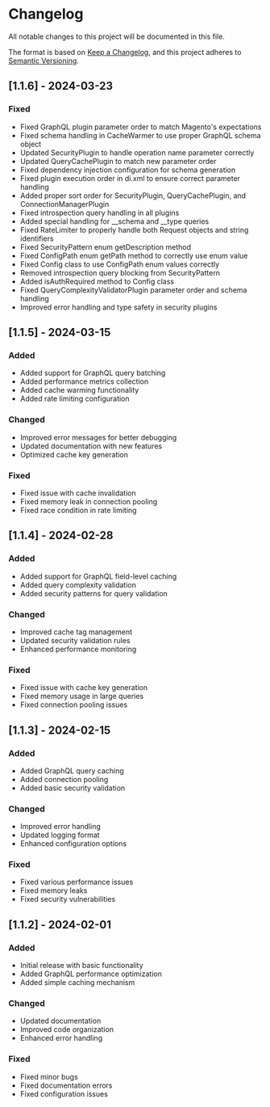 # Changelog

All notable changes to this project will be documented in this file.

The format is based on [Keep a Changelog](https://keepachangelog.com/en/1.0.0/), and this project adheres to [Semantic Versioning](https://semver.org/spec/v2.0.0.html).

## [1.1.6] - 2024-03-23

### Fixed

- Fixed GraphQL plugin parameter order to match Magento's expectations
- Fixed schema handling in CacheWarmer to use proper GraphQL schema object
- Updated SecurityPlugin to handle operation name parameter correctly
- Updated QueryCachePlugin to match new parameter order
- Fixed dependency injection configuration for schema generation
- Fixed plugin execution order in di.xml to ensure correct parameter handling
- Added proper sort order for SecurityPlugin, QueryCachePlugin, and ConnectionManagerPlugin
- Fixed introspection query handling in all plugins
- Added special handling for __schema and __type queries
- Fixed RateLimiter to properly handle both Request objects and string identifiers
- Fixed SecurityPattern enum getDescription method
- Fixed ConfigPath enum getPath method to correctly use enum value
- Fixed Config class to use ConfigPath enum values correctly
- Removed introspection query blocking from SecurityPattern
- Added isAuthRequired method to Config class
- Fixed QueryComplexityValidatorPlugin parameter order and schema handling
- Improved error handling and type safety in security plugins

## [1.1.5] - 2024-03-15

### Added

- Added support for GraphQL query batching
- Added performance metrics collection
- Added cache warming functionality
- Added rate limiting configuration

### Changed

- Improved error messages for better debugging
- Updated documentation with new features
- Optimized cache key generation

### Fixed

- Fixed issue with cache invalidation
- Fixed memory leak in connection pooling
- Fixed race condition in rate limiting

## [1.1.4] - 2024-02-28

### Added

- Added support for GraphQL field-level caching
- Added query complexity validation
- Added security patterns for query validation

### Changed

- Improved cache tag management
- Updated security validation rules
- Enhanced performance monitoring

### Fixed

- Fixed issue with cache key generation
- Fixed memory usage in large queries
- Fixed connection pooling issues

## [1.1.3] - 2024-02-15

### Added

- Added GraphQL query caching
- Added connection pooling
- Added basic security validation

### Changed

- Improved error handling
- Updated logging format
- Enhanced configuration options

### Fixed

- Fixed various performance issues
- Fixed memory leaks
- Fixed security vulnerabilities

## [1.1.2] - 2024-02-01

### Added

- Initial release with basic functionality
- Added GraphQL performance optimization
- Added simple caching mechanism

### Changed

- Updated documentation
- Improved code organization
- Enhanced error handling

### Fixed

- Fixed minor bugs
- Fixed documentation errors
- Fixed configuration issues
